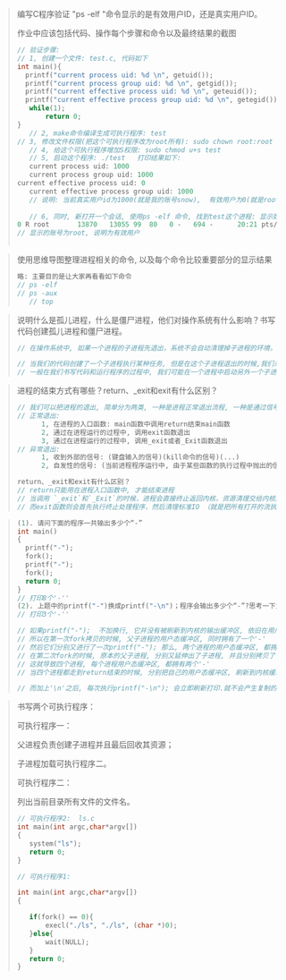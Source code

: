 >编写C程序验证 "ps -elf "命令显示的是有效用户ID，还是真实用户ID。
>
>作业中应该包括代码、操作每个步骤和命令以及最终结果的截图
>
>```C
>// 验证步骤:
>// 1, 创建一个文件: test.c, 代码如下
>int main(){
>	printf("current process uid: %d \n", getuid());
>	printf("current process group uid: %d \n", getgid());
>	printf("current effective process uid: %d \n", geteuid());
>  	printf("current effective process group uid: %d \n", getegid());
>    while(1);
>        return 0;
>}
>    // 2, make命令编译生成可执行程序: test
>// 3, 修改文件权限(把这个可执行程序改为root所有): sudo chown root:root test
>    // 4, 给这个可执行程序增加S权限: sudo chmod u+s test
>    // 5, 启动这个程序: ./test   打印结果如下:
>    current process uid: 1000 
>    current process group uid: 1000 
>current effective process uid: 0 
>    current effective process group uid: 1000 
>    // 说明: 当前真实用户id为1000(就是我的账号snow),  有效用户为0(就是root账号)
>    
>    // 6, 同时, 新打开一个会话, 使用ps -elf 命令, 找到test这个进程: 显示如下
>0 R root       13870   13055 99  80   0 -   694 -      20:21 pts/0    00:01:30 ./test
>// 显示的账号为root, 说明为有效用户
>    
>```

>使用思维导图整理进程相关的命令, 以及每个命令比较重要部分的显示结果
>
>```c
>略: 主要目的是让大家再看看如下命令
>// ps -elf
>// ps -aux
>    // top
>    ```
>    

>说明什么是孤儿进程，什么是僵尸进程，他们对操作系统有什么影响？书写代码创建孤儿进程和僵尸进程。
>
>```C
>// 在操作系统中, 如果一个进程的子进程先退出，系统不会自动清理掉子进程的环境，而必须由这个父进程来完成清理工作(读取退出状态, 释放资源等 )，如果父进程不做清理工作，则已经退出的子进程将成为僵尸进程，在系统中如果存在的僵尸进程过多，将会影响系统的性能， 所以必须对僵尸进程进行处理.
>
>// 当我们的代码创建了一个子进程执行某种任务, 但是在这个子进程退出的时候,我们未调用父进程未做清理工作, 导致僵尸产生. 
>// 一般在我们书写代码和运行程序的过程中, 我们可能在一个进程中启动另外一个子进程处理一个"独立的"业务逻辑, 这种行为经常是频繁且重复的, 这也就意味着, 一旦我们因为代码疏漏,未对退出的子进程进行清理, 这可能会快速的导致接连不断的僵尸进程产生, 这些僵尸进程会随着数量变多而大量占用系统资源(尤其是内存资源, 以及进程pid的编号), 有可能导致系统资源不足, 进而影响系统的正常工作.
>```

>进程的结束方式有哪些？return、_exit和exit有什么区别？
>
>```C
>// 我们可以把进程的退出, 简单分为两类, 一种是进程正常退出流程, 一种是通过信号被动退出
>// 正常退出:
>		1, 在进程的入口函数: main函数中调用return结束main函数
>		2, 通过在进程运行的过程中, 调用exit函数退出
>		3, 通过在进程运行的过程中, 调用_exit或者_Exit函数退出       
>// 异常退出:
>		1, 收到外部的信号: (键盘输入的信号)(kill命令的信号)(...)
>		2, 自发性的信号: (当前进程程序运行中, 由于某些函数的执行过程中抛出的信号, 比如abort函数为例 )       
>```
>
>```C
>return、_exit和exit有什么区别？
>// return只能用在进程入口函数中, 才能结束进程
>// 当调用 `_exit`和`_Exit`的时候，进程会直接终止返回内核，资源清理交给内核处理.
>// 而exit函数则会首先执行终止处理程序，然后清理标准IO （就是把所有打开的流执行一次fclose ），最后再终止进程回到内核。
>```

>```C
>(1). 请问下面的程序一共输出多少个“-”
>int main()
>{
>   printf("-");  
>   fork();
>   printf("-");
>   fork();
>   return 0;
>}
>// 打印8个'-''
>(2). 上题中的printf("-")换成printf("-\n")；程序会输出多少个“-”?思考一下为什么？
>// 打印3个'-''
>```
>
>```C
>// 如果printf("-");  不加换行, 它并没有被刷新到内核的输出缓冲区, 依旧在用户态缓冲区, 这是因为行缓冲的特性
>// 所以在第一次fork拷贝的时候, 父子进程的用户态缓冲区, 同时拥有了一个'-'
>// 然后它们分别又进行了一次printf("-"); 那么, 两个进程的用户态缓冲区, 都拥有两个'-'
>// 在第二次fork的时候, 原本的父子进程, 分别又延伸出了子进程, 并且分别拷贝了它们的用户态的两个'-'
>// 这就导致四个进程, 每个进程用户态缓冲区, 都拥有两个'-'
>// 当四个进程都走到return结束的时候, 分别把自己的用户态缓冲区, 刷新到内核缓冲区, 输出打印:  2*4 = 8
>
>// 而加上'\n'之后, 每次执行printf("-\n"); 会立即刷新打印.就不会产生复制的时候在用户态有遗留的'-'的问题了
>```

>书写两个可执行程序：
>
>可执行程序一：
>
>  父进程负责创建子进程并且最后回收其资源；
>
>  子进程加载可执行程序二。
>
>可执行程序二：
>
>  列出当前目录所有文件的文件名。
>
>```C
>// 可执行程序2:  ls.c
>int main(int argc,char*argv[])
>{
>    system("ls");
>    return 0;
>}
>```
>
>```C
>// 可执行程序1:
>
>int main(int argc,char*argv[])
>{
>
>    if(fork() == 0){
>        execl("./ls", "./ls", (char *)0);
>    }else{
>        wait(NULL);
>    }
>    return 0;
>}
>```
